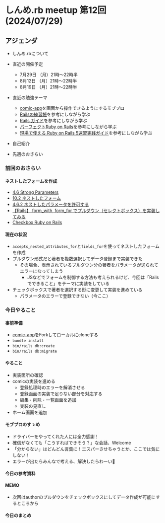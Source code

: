 # しんめ.rb meetup 第12回(2024/07/29)

## アジェンダ

- しんめ.rbについて
- 直近の開催予定
  - 7月29日 （月）21時〜22時半
  - 8月12日 （月）21時〜22時半
  - 8月19日 （月）21時〜22時半

- 直近の勉強テーマ
  - [comic-app](https://github.com/shinmerb/comic-app)を画面から操作できるようにするモブプロ
  - [Railsの練習帳](https://zenn.dev/igaiga/books/rails-practice-note/viewer/preface)を参考にしながら学ぶ
  - [Rails ガイド](https://railsguides.jp/active_record_basics.html)を参考にしながら学ぶ
  - [パーフェクトRuby on Rails](https://gihyo.jp/book/2020/978-4-297-11462-6)を参考にしながら学ぶ
  - [現場で使える Ruby on Rails 5速習実践ガイド](https://www.amazon.co.jp/%E7%8F%BE%E5%A0%B4%E3%81%A7%E4%BD%BF%E3%81%88%E3%82%8B-Ruby-Rails-5%E9%80%9F%E7%BF%92%E5%AE%9F%E8%B7%B5%E3%82%AC%E3%82%A4%E3%83%89-%E5%A4%A7%E5%A0%B4%E5%AF%A7%E5%AD%90/dp/4839962227)を参考にしながら学ぶ
- 自己紹介
- 先週のおさらい

### 前回のおさらい

#### ネストしたフォームを作成
- [4.6 Strong Parameters](https://railsguides.jp/action_controller_overview.html#strong-parameters)
- [10.2 ネストしたフォーム](https://railsguides.jp/form_helpers.html#%E8%A4%87%E9%9B%91%E3%81%AA%E3%83%95%E3%82%A9%E3%83%BC%E3%83%A0%E3%82%92%E4%BD%9C%E6%88%90%E3%81%99%E3%82%8B)
- [4.6.2 ネストしたパラメータを許可する](https://railsguides.jp/action_controller_overview.html#%E3%83%8D%E3%82%B9%E3%83%88%E3%81%97%E3%81%9F%E3%83%91%E3%83%A9%E3%83%A1%E3%83%BC%E3%82%BF%E3%82%92%E8%A8%B1%E5%8F%AF%E3%81%99%E3%82%8B)
- [【Rails】 form_with, form_for でプルダウン（セレクトボックス）を実装してみる](https://qiita.com/kawakami_shotaro/items/11a677bf34136cb7686d)
- [Checkbox Ruby on Rails](https://www.bacancytechnology.com/qanda/ruby-on-rails/how-to-use-checkbox-in-ruby-on-rails)

#### 現在の状況
- `accepts_nested_attributes_for`と`fields_for`を使ってネストしたフォームを作成
- プルダウン形式だと著者を複数選択してデータ登録まで実装できた
  - その場合、表示されているプルダウン分の著者をパラメータが送られてエラーになってしまう
    - JSなどでフォームを制御する方法も考えられるけど、今回は「Railsでできること」をテーマに実装をしている
- チェックボックスで著者を選択する形に変更して実装を進めている
  - パラメータのエラーで登録できない（今ここ）

### 今日やること

#### 事前準備

- [comic-app](https://github.com/shinmerb/comic-app)をForkしてローカルにcloneする
- `bundle install`
- `bin/rails db:create`
- `bin/rails db:migrate`

#### やること

- 実装箇所の確認
- comicの実装を進める
  - 登録処理時のエラーを解消させる
  - 登録画面の実装で足りない部分を対応する
  - 編集・削除・一覧画面を追加
  - 実装の見直し
- ホーム画面を追加
#### モブプロのすゝめ

- ドライバーをやってくれた人には全力感謝！
- 確信がなくても「こうすればできそう？」な会話、Welcome
- 「分からない」はどんどん言葉に！エスパーさせちゃうとか、ここでは気にしない！
- エラーが出たらみんなで考える、解決したらわーい🙌

#### 今日の参考資料

#### MEMO

- 次回はauthorのプルダウンをチェックボックスにしてデータ作成が可能にするところから

#### 今日のまとめ

